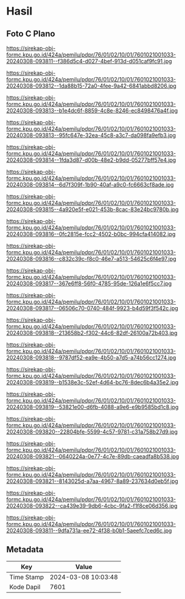 # Hasil

## Foto C Plano

https://sirekap-obj-formc.kpu.go.id/424a/pemilu/pdpr/76/01/02/10/01/7601021001033-20240308-093811--f386d5c4-d027-4bef-913d-d051caf9fc91.jpg

https://sirekap-obj-formc.kpu.go.id/424a/pemilu/pdpr/76/01/02/10/01/7601021001033-20240308-093812--1da88b15-72a0-4fee-9a42-6841abbd8206.jpg

https://sirekap-obj-formc.kpu.go.id/424a/pemilu/pdpr/76/01/02/10/01/7601021001033-20240308-093813--b1e4dc6f-8859-4c8e-8246-ec8498476a4f.jpg

https://sirekap-obj-formc.kpu.go.id/424a/pemilu/pdpr/76/01/02/10/01/7601021001033-20240308-093813--95fc647e-32ea-45c8-a3c7-da098fa9efb3.jpg

https://sirekap-obj-formc.kpu.go.id/424a/pemilu/pdpr/76/01/02/10/01/7601021001033-20240308-093814--1fda3d87-d00b-48e2-b9dd-05277bff57e4.jpg

https://sirekap-obj-formc.kpu.go.id/424a/pemilu/pdpr/76/01/02/10/01/7601021001033-20240308-093814--6d7f309f-1b90-40af-a9c0-fc6663cf8ade.jpg

https://sirekap-obj-formc.kpu.go.id/424a/pemilu/pdpr/76/01/02/10/01/7601021001033-20240308-093815--4a920e5f-e021-453b-8cac-83e24bc9780b.jpg

https://sirekap-obj-formc.kpu.go.id/424a/pemilu/pdpr/76/01/02/10/01/7601021001033-20240308-093816--0fc2815e-fcc2-4502-b0bc-994cfa414082.jpg

https://sirekap-obj-formc.kpu.go.id/424a/pemilu/pdpr/76/01/02/10/01/7601021001033-20240308-093816--c832c39c-f8c0-46e7-a513-54625c6f4e97.jpg

https://sirekap-obj-formc.kpu.go.id/424a/pemilu/pdpr/76/01/02/10/01/7601021001033-20240308-093817--367e6ff8-56f0-4785-95de-126a1e6f5cc7.jpg

https://sirekap-obj-formc.kpu.go.id/424a/pemilu/pdpr/76/01/02/10/01/7601021001033-20240308-093817--06506c70-0740-484f-9923-b4d59f3f542c.jpg

https://sirekap-obj-formc.kpu.go.id/424a/pemilu/pdpr/76/01/02/10/01/7601021001033-20240308-093818--213658b2-f302-44c6-82df-26100a72b403.jpg

https://sirekap-obj-formc.kpu.go.id/424a/pemilu/pdpr/76/01/02/10/01/7601021001033-20240308-093818--9787df52-ea9e-4b50-a7d5-a74b56cc1274.jpg

https://sirekap-obj-formc.kpu.go.id/424a/pemilu/pdpr/76/01/02/10/01/7601021001033-20240308-093819--b1538e3c-52ef-4d64-bc76-8dec6b4a35e2.jpg

https://sirekap-obj-formc.kpu.go.id/424a/pemilu/pdpr/76/01/02/10/01/7601021001033-20240308-093819--53821e00-d6fb-4088-a9e6-e9b9585bd1c8.jpg

https://sirekap-obj-formc.kpu.go.id/424a/pemilu/pdpr/76/01/02/10/01/7601021001033-20240308-093820--22804bfe-5599-4c57-9781-c31a758b27d9.jpg

https://sirekap-obj-formc.kpu.go.id/424a/pemilu/pdpr/76/01/02/10/01/7601021001033-20240308-093821--0640224a-0e77-4c7e-89db-caeadfa8b538.jpg

https://sirekap-obj-formc.kpu.go.id/424a/pemilu/pdpr/76/01/02/10/01/7601021001033-20240308-093821--8143025d-a7aa-4967-8a89-237634d0eb5f.jpg

https://sirekap-obj-formc.kpu.go.id/424a/pemilu/pdpr/76/01/02/10/01/7601021001033-20240308-093822--ca439e39-9db6-4cbc-9fa2-f1f8ce06d356.jpg

https://sirekap-obj-formc.kpu.go.id/424a/pemilu/pdpr/76/01/02/10/01/7601021001033-20240308-093811--9dfa731a-ee72-4f38-b0b1-5aeefc7ced6c.jpg


## Metadata

| Key        | Value               |
| ---------- | ------------------- |
| Time Stamp | 2024-03-08 10:03:48 |
| Kode Dapil | 7601                |



